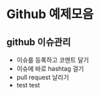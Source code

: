 # Github 예제모음

## github 이슈관리

- 이슈를 등록하고 코멘트 달기
- 이슈에 바로 hashtag 걸기
- pull request 날리기
- test test 